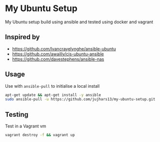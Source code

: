 # My Ubuntu Setup
My Ubuntu setup build using ansible and tested using docker and vagrant

## Inspired by

- https://github.com/lvancrayelynghe/ansible-ubuntu
- https://github.com/awailly/cis-ubuntu-ansible
- https://github.com/davestephens/ansible-nas

## Usage

Use with `ansible-pull` to initialise a local install

```bash
apt-get update && apt-get install -y ansible
sudo ansible-pull -u https://github.com/jujhars13/my-ubuntu-setup.git
```

## Testing

Test in a Vagrant vm

```bash
vagrant destroy -f && vagrant up
```
